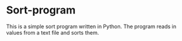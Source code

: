 # Sort-program

This is a simple sort program written in Python. The program reads in values from a text file and sorts them.

